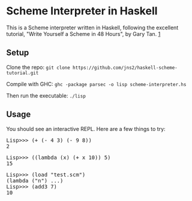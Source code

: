 Scheme Interpreter in Haskell
=============================

This is a Scheme interpreter written in Haskell, following the excellent tutorial, "Write Yourself a Scheme in 48 Hours", by Gary Tan. [1]

Setup
-----
Clone the repo: ```git clone https://github.com/jns2/haskell-scheme-tutorial.git```

Compile with GHC: ```ghc -package parsec -o lisp scheme-interpreter.hs```

Then run the executable: ```./lisp```

Usage
-----
You should see an interactive REPL.  Here are a few things to try:
<pre>
Lisp>>> (+ (- 4 3) (- 9 8))
2
</pre>
<pre>
Lisp>>> ((lambda (x) (+ x 10)) 5)
15
</pre>
<pre>
Lisp>>> (load "test.scm") 
(lambda ("n") ...)
Lisp>>> (add3 7)
10
</pre>

[1]: http://jonathan.tang.name/files/scheme_in_48/tutorial/overview.html
